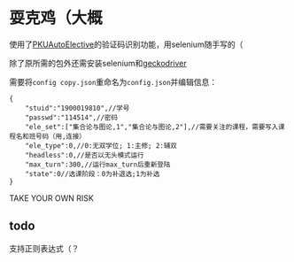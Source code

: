 # 耍克鸡（大概

使用了[PKUAutoElective](https://github.com/zhongxinghong/PKUAutoElective)的验证码识别功能，用selenium随手写的（

除了原所需的包外还需安装selenium和[geckodriver](https://github.com/mozilla/geckodriver/releases)

需要将`config copy.json`重命名为`config.json`并编辑信息：

```
{
    "stuid":"1900019810",//学号
    "passwd":"114514",//密码
    "ele_set":["集合论与图论,1","集合论与图论,2"],//需要关注的课程，需要写入课程名和班号码（用,连接）
    "ele_type":0,//0:无双学位; 1:主修; 2:辅双
    "headless":0,//是否以无头模式运行
    "max_turn":300,//运行max_turn后重新登陆
    "state":0//选课阶段：0为补退选;1为补选
}
```
TAKE YOUR OWN RISK  

## todo

支持正则表达式（？
